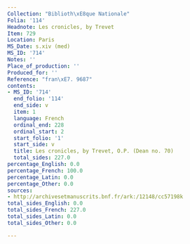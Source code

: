 ```yaml
---
Collection: "Biblioth\xE8que Nationale"
Folia: '114'
Headnote: Les cronicles, by Trevet
Item: 729
Location: Paris
MS_Date: s.xiv (med)
MS_ID: '714'
Notes: ''
Place_of_production: ''
Produced_for: ''
Reference: "fran\xE7. 9687"
contents:
- MS_ID: '714'
  end_folio: '114'
  end_side: v
  item: 1
  language: French
  ordinal_end: 228
  ordinal_start: 2
  start_folio: '1'
  start_side: v
  title: Les cronicles, by Trevet, O.P. (Dean no. 70)
  total_sides: 227.0
percentage_English: 0.0
percentage_French: 100.0
percentage_Latin: 0.0
percentage_Other: 0.0
sources:
- http://archivesetmanuscrits.bnf.fr/ark:/12148/cc57198k
total_sides_English: 0.0
total_sides_French: 227.0
total_sides_Latin: 0.0
total_sides_Other: 0.0

---
```


